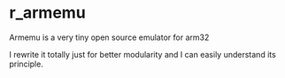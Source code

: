 # r_armemu

Armemu is a very tiny open source emulator for arm32

I rewrite it totally just for better modularity and I can easily understand its principle.

